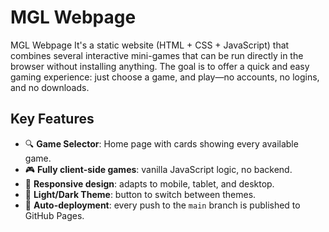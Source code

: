 # MGL Webpage
MGL Webpage It's a static website (HTML + CSS + JavaScript) that combines several interactive mini-games that can be run directly in the browser without installing anything.
The goal is to offer a quick and easy gaming experience: just choose a game, and play—no accounts, no logins, and no downloads.

## Key Features

- 🔍 **Game Selector**: Home page with cards showing every available game.
- 🎮 **Fully client-side games**: vanilla JavaScript logic, no backend.
- 📱 **Responsive design**: adapts to mobile, tablet, and desktop.
- 🌙 **Light/Dark Theme**: button to switch between themes.
- 🚀 **Auto-deployment**: every push to the `main` branch is published to GitHub Pages.

